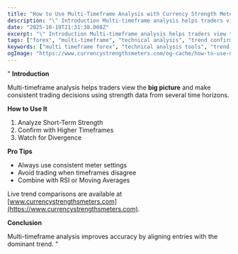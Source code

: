 ```yaml
---
title: "How to Use Multi-Timeframe Analysis with Currency Strength Meters"
description: "\" Introduction Multi-timeframe analysis helps traders view the big picture and make consistent trading decisions using strength data from several..."
date: "2025-10-19T21:31:38.008Z"
excerpt: "\" Introduction Multi-timeframe analysis helps traders view the big picture and make consistent trading decisions using strength data from several time horizons. How to Use It 1. Analyze Short-Term Strength 2. Confirm with Higher Timeframes 3. Watch for Divergence Pro Tips - Always use consistent meter settings - Avoid trading..."
tags: ["forex", "multi-timeframe", "technical analysis", "trend confirmation"]
keywords: ["multi timeframe forex", "technical analysis tools", "trend confirmation strategy", "forex trader tips", "currency strength alignment"]
ogImage: "https://www.currencystrengthsmeters.com/og-cache/how-to-use-multi-timeframe-analysis-with-currency-strength-meters.jpg"
---
```

"
**Introduction**

Multi-timeframe analysis helps traders view the **big picture** and make consistent trading decisions using strength data from several time horizons.

**How to Use It**

1. Analyze Short-Term Strength  
2. Confirm with Higher Timeframes  
3. Watch for Divergence  

**Pro Tips**

- Always use consistent meter settings  
- Avoid trading when timeframes disagree  
- Combine with RSI or Moving Averages  

Live trend comparisons are available at [www.currencystrengthsmeters.com](https://www.currencystrengthsmeters.com).

**Conclusion**

Multi-timeframe analysis improves accuracy by aligning entries with the dominant trend.
"
